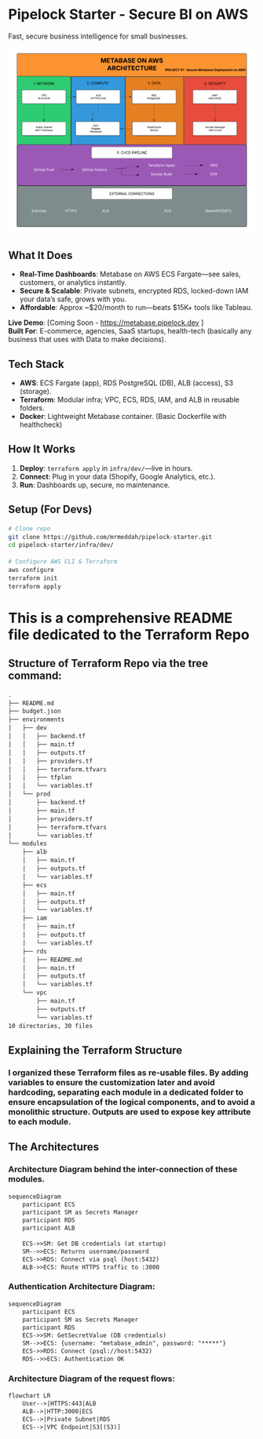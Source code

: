 # Pipelock Starter - Secure BI on AWS

Fast, secure business intelligence for small businesses.


![Getting Started](/docs/images/image.png)


## What It Does
- **Real-Time Dashboards**: Metabase on AWS ECS Fargate—see sales, customers, or analytics instantly.
- **Secure & Scalable**: Private subnets, encrypted RDS, locked-down IAM your data’s safe, grows with you.
- **Affordable**: Approx ~$20/month to run—beats $15K+ tools like Tableau.

**Live Demo**: [Coming Soon - https://metabase.pipelock.dev ]  
**Built For**: E-commerce, agencies, SaaS startups, health-tech (basically any business that uses with Data to make decisions).

## Tech Stack
- **AWS**: ECS Fargate (app), RDS PostgreSQL (DB), ALB (access), S3 (storage).
- **Terraform**: Modular infra; VPC, ECS, RDS, IAM, and ALB in reusable folders.
- **Docker**: Lightweight Metabase container. (Basic Dockerfile with healthcheck)

## How It Works
1. **Deploy**: `terraform apply` in `infra/dev/`—live in hours.
2. **Connect**: Plug in your data (Shopify, Google Analytics, etc.).
3. **Run**: Dashboards up, secure, no maintenance.

## Setup (For Devs)
```bash
# Clone repo
git clone https://github.com/mrmeddah/pipelock-starter.git
cd pipelock-starter/infra/dev/

# Configure AWS CLI & Terraform
aws configure
terraform init
terraform apply
```

# This is a comprehensive README file dedicated to the Terraform Repo
## Structure of Terraform Repo via the tree command:

```bash
.
├── README.md
├── budget.json 
├── environments
│   ├── dev
│   │   ├── backend.tf
│   │   ├── main.tf
│   │   ├── outputs.tf
│   │   ├── providers.tf
│   │   ├── terraform.tfvars
│   │   ├── tfplan
│   │   └── variables.tf
│   └── prod
│       ├── backend.tf
│       ├── main.tf
│       ├── providers.tf
│       ├── terraform.tfvars
│       └── variables.tf
└── modules
    ├── alb
    │   ├── main.tf
    │   ├── outputs.tf
    │   └── variables.tf
    ├── ecs
    │   ├── main.tf
    │   ├── outputs.tf
    │   └── variables.tf
    ├── iam
    │   ├── main.tf
    │   ├── outputs.tf
    │   └── variables.tf
    ├── rds
    │   ├── README.md
    │   ├── main.tf
    │   ├── outputs.tf
    │   └── variables.tf
    └── vpc
        ├── main.tf
        ├── outputs.tf
        └── variables.tf
10 directories, 30 files

```

## Explaining the Terraform Structure

### I organized these Terraform files as re-usable files. By adding variables to ensure the customization later and avoid hardcoding, separating each module in a dedicated folder to ensure encapsulation of the logical components, and to avoid a monolithic structure. Outputs are used to expose key attribute to each module.

## The Architectures


### Architecture Diagram behind the inter-connection of these modules.
```mermaid
sequenceDiagram
    participant ECS
    participant SM as Secrets Manager
    participant RDS
    participant ALB

    ECS->>SM: Get DB credentials (at startup)
    SM-->>ECS: Returns username/password
    ECS->>RDS: Connect via psql (host:5432)
    ALB->>ECS: Route HTTPS traffic to :3000
```



### Authentication Architecture Diagram:
```mermaid
sequenceDiagram
    participant ECS
    participant SM as Secrets Manager
    participant RDS
    ECS->>SM: GetSecretValue (DB credentials)
    SM-->>ECS: {username: "metabase_admin", password: "*****"}
    ECS->>RDS: Connect (psql://host:5432)
    RDS-->>ECS: Authentication OK
```



### Architecture Diagram of the request flows:
```mermaid
flowchart LR
    User-->|HTTPS:443|ALB
    ALB-->|HTTP:3000|ECS
    ECS-->|Private Subnet|RDS
    ECS-->|VPC Endpoint|S3[(S3)]
```
